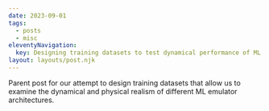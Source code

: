 ```yaml
---
date: 2023-09-01
tags:
  - posts
  - misc
eleventyNavigation:
  key: Designing training datasets to test dynamical performance of ML emulators
layout: layouts/post.njk
---
```


Parent post for our attempt to design training datasets that allow us to examine the dynamical and physical realism of different ML emulator architectures.

